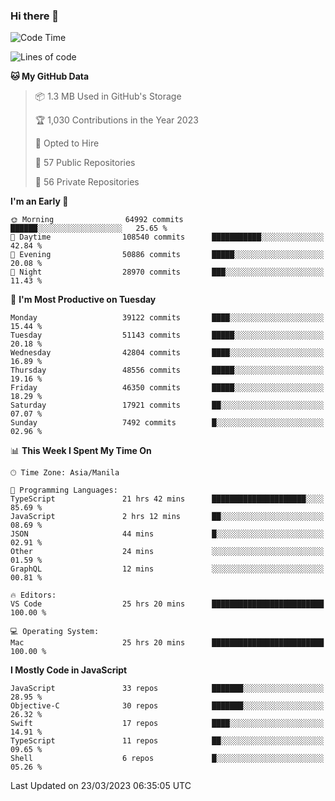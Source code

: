 ### Hi there 👋

<!--START_SECTION:waka-->
![Code Time](http://img.shields.io/badge/Code%20Time-3%2C765%20hrs%209%20mins-blue)

![Lines of code](https://img.shields.io/badge/From%20Hello%20World%20I%27ve%20Written-100.9%20million%20lines%20of%20code-blue)

**🐱 My GitHub Data** 

> 📦 1.3 MB Used in GitHub's Storage 
 > 
> 🏆 1,030 Contributions in the Year 2023
 > 
> 💼 Opted to Hire
 > 
> 📜 57 Public Repositories 
 > 
> 🔑 56 Private Repositories 
 > 
**I'm an Early 🐤** 

```text
🌞 Morning                64992 commits       ██████░░░░░░░░░░░░░░░░░░░   25.65 % 
🌆 Daytime                108540 commits      ███████████░░░░░░░░░░░░░░   42.84 % 
🌃 Evening                50886 commits       █████░░░░░░░░░░░░░░░░░░░░   20.08 % 
🌙 Night                  28970 commits       ███░░░░░░░░░░░░░░░░░░░░░░   11.43 % 
```
📅 **I'm Most Productive on Tuesday** 

```text
Monday                   39122 commits       ████░░░░░░░░░░░░░░░░░░░░░   15.44 % 
Tuesday                  51143 commits       █████░░░░░░░░░░░░░░░░░░░░   20.18 % 
Wednesday                42804 commits       ████░░░░░░░░░░░░░░░░░░░░░   16.89 % 
Thursday                 48556 commits       █████░░░░░░░░░░░░░░░░░░░░   19.16 % 
Friday                   46350 commits       █████░░░░░░░░░░░░░░░░░░░░   18.29 % 
Saturday                 17921 commits       ██░░░░░░░░░░░░░░░░░░░░░░░   07.07 % 
Sunday                   7492 commits        █░░░░░░░░░░░░░░░░░░░░░░░░   02.96 % 
```


📊 **This Week I Spent My Time On** 

```text
🕑︎ Time Zone: Asia/Manila

💬 Programming Languages: 
TypeScript               21 hrs 42 mins      █████████████████████░░░░   85.69 % 
JavaScript               2 hrs 12 mins       ██░░░░░░░░░░░░░░░░░░░░░░░   08.69 % 
JSON                     44 mins             █░░░░░░░░░░░░░░░░░░░░░░░░   02.91 % 
Other                    24 mins             ░░░░░░░░░░░░░░░░░░░░░░░░░   01.59 % 
GraphQL                  12 mins             ░░░░░░░░░░░░░░░░░░░░░░░░░   00.81 % 

🔥 Editors: 
VS Code                  25 hrs 20 mins      █████████████████████████   100.00 % 

💻 Operating System: 
Mac                      25 hrs 20 mins      █████████████████████████   100.00 % 
```

**I Mostly Code in JavaScript** 

```text
JavaScript               33 repos            ███████░░░░░░░░░░░░░░░░░░   28.95 % 
Objective-C              30 repos            ███████░░░░░░░░░░░░░░░░░░   26.32 % 
Swift                    17 repos            ████░░░░░░░░░░░░░░░░░░░░░   14.91 % 
TypeScript               11 repos            ██░░░░░░░░░░░░░░░░░░░░░░░   09.65 % 
Shell                    6 repos             █░░░░░░░░░░░░░░░░░░░░░░░░   05.26 % 
```




 Last Updated on 23/03/2023 06:35:05 UTC
<!--END_SECTION:waka-->


<!--
**rad182/rad182** is a ✨ _special_ ✨ repository because its `README.md` (this file) appears on your GitHub profile.

Here are some ideas to get you started:

- 🔭 I’m currently working on ...
- 🌱 I’m currently learning ...
- 👯 I’m looking to collaborate on ...
- 🤔 I’m looking for help with ...
- 💬 Ask me about ...
- 📫 How to reach me: ...
- 😄 Pronouns: ...
- ⚡ Fun fact: ...
-->
